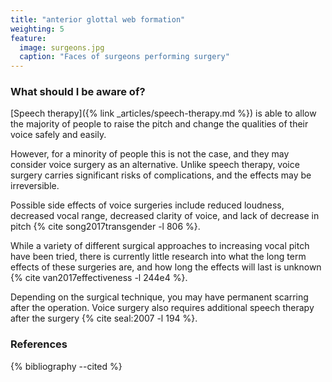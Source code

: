 ```yaml
---
title: "anterior glottal web formation"
weighting: 5
feature:
  image: surgeons.jpg
  caption: "Faces of surgeons performing surgery"
---
```


### What should I be aware of?

[Speech therapy]({% link _articles/speech-therapy.md %}) is able to allow the majority of people to raise the pitch and change the qualities of their voice safely and easily.

However, for a minority of people this is not the case, and they may consider voice surgery as an alternative. Unlike speech therapy, voice surgery carries significant risks of complications, and the effects may be irreversible.

Possible side effects of voice surgeries include reduced loudness, decreased vocal range, decreased clarity of voice, and lack of decrease in pitch {% cite song2017transgender -l 806 %}.

While a variety of different surgical approaches to increasing vocal pitch have been tried, there is currently little research into what the long term effects of these surgeries are, and how long the effects will last is unknown {% cite van2017effectiveness -l 244e4 %}.

Depending on the surgical technique, you may have permanent scarring after the operation. Voice surgery also requires additional speech therapy after the surgery {% cite seal:2007 -l 194 %}.

### References

{% bibliography --cited %}
